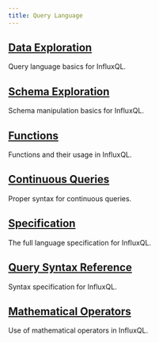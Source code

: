 ```yaml
---
title: Query Language
---
```

## [Data Exploration](/influxdb/v0.10/query_language/data_exploration/)

Query language basics for InfluxQL.

## [Schema Exploration](/influxdb/v0.10/query_language/schema_exploration/)

Schema manipulation basics for InfluxQL.

## [Functions](/influxdb/v0.10/query_language/functions/)

Functions and their usage in InfluxQL.

## [Continuous Queries](/influxdb/v0.10/query_language/continuous_queries/)

Proper syntax for continuous queries.

## [Specification](/influxdb/v0.10/query_language/spec/)

The full language specification for InfluxQL.

## [Query Syntax Reference](/influxdb/v0.10/query_language/data_exploration/)

Syntax specification for InfluxQL.

## [Mathematical Operators](/influxdb/v0.10/query_language/math_operators/)

Use of mathematical operators in InfluxQL.
